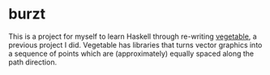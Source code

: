 # burzt

This is a project for myself to learn Haskell through re-writing
[vegetable](https://github.com/mzguntalan/vegetable),
a previous project I did. Vegetable has libraries that turns vector graphics into a sequence of points which are
(approximately) equally spaced along the path direction.
